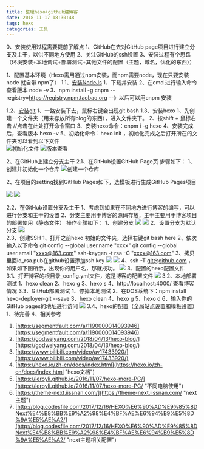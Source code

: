 ```yaml
---
title: 整理hexo+github建博客
date: 2018-11-17 18:30:48
tags: hexo
categories: 工具
---
```

0、安装使用过程需要提前了解点
		1、GitHub在去对GitHub page项目进行建立分支及主干，以供不同地方使用
		2、关注GitHub的ssh设置
		3、安装过程有个思路（环境安装+本地调试+部署测试+其他文件的配置（主题，域名，优化的东西））

1、配置基本环境（Hexo需用通过npm安装，而npm需要node，现在只要安装node 就自带 npm了）
1.1、[安装NodeJs](http://nodejs.cn/)
		1、下载并安装
		2、在cmd 进行输入命令 查看版本 node -v
		3、npm install -g cnpm --registry=https://registry.npm.taobao.org  --》以后可以用cnpm 安装
	
1.2、[安装git](https://gitforwindows.org/)
		1、一路安装下去，鼠标右键会出现git bash
1.3、安装hexo
		1、先创建一个文件夹（用来存放所有blog的东西），进入文件夹下。
		2、按shift + 鼠标右击 //点击在此处打开命令窗口
		3、安装hexo命令：cnpm i -g hexo
		4、安装完成后，查看版本 hexo -v
		5、初始化命令：hexo init ，初始化完成之后打开所在的文件夹可以看到以下文件	
![初始化文件](https://i.imgur.com/M8vhxQK.png)
![版本查看](https://i.imgur.com/7pi7K6m.png)
		
2、在GitHub上建立分支主干
2.1、在GitHub设置GitHub Page页
		步骤如下：
			1、创建并初始化一个仓库
![创建一个仓库](https://i.imgur.com/15mnQMx.png)
			

2、在项目的setting找到GitHub Pages如下，选模板进行生成GitHub Pages项目

![](https://i.imgur.com/wxNUzoN.png)
![](https://i.imgur.com/Oa4Rt8d.png)

2.2、在GitHub设置分支及主干
		1、考虑到如果在不同地方进行博客的编写，可以进行分支和主干的设置
		2、分支主要用于博客的源码存放，主干主要用于博客项目的部署使用（静态文件）
		操作步骤如下：
			1、创建分支
![](https://i.imgur.com/XSAqmqm.png)
![](https://i.imgur.com/YWnM8m7.png)
			2、设置分支为默认分支
![](https://i.imgur.com/eNYlMhp.png)	
2.3、创建SSH
		1、打开之前hexo 初始的文件夹，选择右键git bash here
		2、依次输入以下命令
			git config --global user.name "xxxx"
			git config --global user.email "xxxx@163.com"
			ssh-keygen -t rsa -C "xxxx@163.com"
		3、拷贝里面id_rsa.pub在github设置添加ssh key
![](https://i.imgur.com/UpZLO9D.png)
![](https://i.imgur.com/fwooR9H.png)
		4、ssh -T git@github.com ，如果如下图所示，出现你的用户名，那就成功。
![](https://i.imgur.com/cfs9DOl.jpg)
3、配置的hexo配置文件
3.1、打开博客的根目录_config.yml文件，这是博客的配置文件
![](https://i.imgur.com/CThcoom.png)
3.2、本地部署测试
			1、hexo clean
			2、hexo g
			3、hexo s
			4、http://localhost:4000/  查看博客情况
3.3、GitHub部署测试
			1、停掉本地测试
			2、在DOS系统下：npm install hexo-deployer-git --save
			3、hexo clean
			4、hexo g
			5、hexo d
			6、输入你的GitHub pages的地址进行访问
![](https://i.imgur.com/uzc6C8j.png)
3.4、hexo的配置（全局站点设置和模板设置）
			1、待完善
4、相关参考

1. [https://segmentfault.com/a/1190000014093946](https://segmentfault.com/a/1190000014093946)
2. [https://godweiyang.com/2018/04/13/hexo-blog/](https://godweiyang.com/2018/04/13/hexo-blog/)
3. [https://www.bilibili.com/video/av17433920/](https://www.bilibili.com/video/av17433920/)
4. [https://hexo.io/zh-cn/docs/index.html](https://hexo.io/zh-cn/docs/index.html "hexo文档")
5. [https://leroyli.github.io/2016/11/07/hexo-more-PC/](https://leroyli.github.io/2016/11/07/hexo-more-PC/ "不同电脑使用")
6. [https://theme-next.iissnan.com/](https://theme-next.iissnan.com/ "next主题")
7. [http://blog.codesfile.com/2017/12/16/HEXO%E6%90%AD%E9%85%8DNext%E4%B8%BB%E9%A2%98%E4%BF%AE%E6%94%B9%E5%8D%9A%E5%AE%A2/](http://blog.codesfile.com/2017/12/16/HEXO%E6%90%AD%E9%85%8DNext%E4%B8%BB%E9%A2%98%E4%BF%AE%E6%94%B9%E5%8D%9A%E5%AE%A2/ "next主题相关配置")





